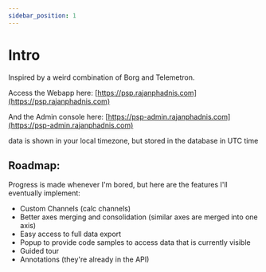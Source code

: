 ```yaml
---
sidebar_position: 1
---
```


# Intro

Inspired by a weird combination of Borg and Telemetron.

Access the Webapp here: [https://psp.rajanphadnis.com](https://psp.rajanphadnis.com) 

And the Admin console here: [https://psp-admin.rajanphadnis.com](https://psp-admin.rajanphadnis.com)


data is shown in your local timezone, but stored in the database in UTC time


## Roadmap:

Progress is made whenever I'm bored, but here are the features I'll eventually implement:

- Custom Channels (calc channels)
- Better axes merging and consolidation (similar axes are merged into one axis)
- Easy access to full data export
- Popup to provide code samples to access data that is currently visible
- Guided tour
- Annotations (they're already in the API)

